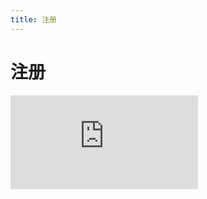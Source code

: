 ```yaml
---
title: 注册
---
```


# 注册

<div class="demo-box">
	<iframe scrolling="auto" frameborder="0" src="https://npro.redou.vip/h5/#/pages/modules/uniid/register" class="demo-box-iframe"></iframe>
</div>